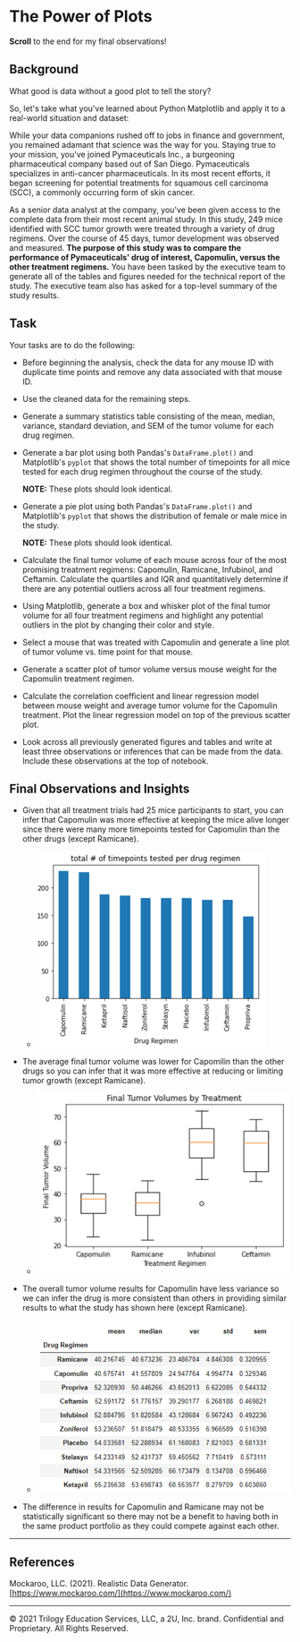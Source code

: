 # The Power of Plots

**Scroll** to the end for my final observations!

## Background

What good is data without a good plot to tell the story?

So, let's take what you've learned about Python Matplotlib and apply it to a real-world situation and dataset:

While your data companions rushed off to jobs in finance and government, you remained adamant that science was the way for you. Staying true to your mission, you've joined Pymaceuticals Inc., a burgeoning pharmaceutical company based out of San Diego. Pymaceuticals specializes in anti-cancer pharmaceuticals. In its most recent efforts, it began screening for potential treatments for squamous cell carcinoma (SCC), a commonly occurring form of skin cancer.

As a senior data analyst at the company, you've been given access to the complete data from their most recent animal study. In this study, 249 mice identified with SCC tumor growth were treated through a variety of drug regimens. Over the course of 45 days, tumor development was observed and measured. **The purpose of this study was to compare the performance of Pymaceuticals' drug of interest, Capomulin, versus the other treatment regimens.** You have been tasked by the executive team to generate all of the tables and figures needed for the technical report of the study. The executive team also has asked for a top-level summary of the study results.

## Task

Your tasks are to do the following:

* Before beginning the analysis, check the data for any mouse ID with duplicate time points and remove any data associated with that mouse ID.

* Use the cleaned data for the remaining steps.

* Generate a summary statistics table consisting of the mean, median, variance, standard deviation, and SEM of the tumor volume for each drug regimen.

* Generate a bar plot using both Pandas's `DataFrame.plot()` and Matplotlib's `pyplot` that shows the total number of timepoints for all mice tested for each drug regimen throughout the course of the study.

    **NOTE:** These plots should look identical.

* Generate a pie plot using both Pandas's `DataFrame.plot()` and Matplotlib's `pyplot` that shows the distribution of female or male mice in the study.

    **NOTE:** These plots should look identical.

* Calculate the final tumor volume of each mouse across four of the most promising treatment regimens: Capomulin, Ramicane, Infubinol, and Ceftamin. Calculate the quartiles and IQR and quantitatively determine if there are any potential outliers across all four treatment regimens.

* Using Matplotlib, generate a box and whisker plot of the final tumor volume for all four treatment regimens and highlight any potential outliers in the plot by changing their color and style.

* Select a mouse that was treated with Capomulin and generate a line plot of tumor volume vs. time point for that mouse.

* Generate a scatter plot of tumor volume versus mouse weight for the Capomulin treatment regimen.

* Calculate the correlation coefficient and linear regression model between mouse weight and average tumor volume for the Capomulin treatment. Plot the linear regression model on top of the previous scatter plot.

* Look across all previously generated figures and tables and write at least three observations or inferences that can be made from the data. Include these observations at the top of notebook.

## Final Observations and Insights

* Given that all treatment trials had 25 mice participants to start, you can infer that Capomulin was more effective at keeping the mice alive longer since there were many more timepoints tested for Capomulin than the other drugs (except Ramicane).
   * ![num_timepoints_tested](Images/num_timepoints_tested.png)
   
* The average final tumor volume was lower for Capomilin than the other drugs so you can infer that it was more effective at reducing or limiting tumor growth (except Ramicane).
   * ![final_tumor_volumes](Images/final_tumor_volumes.png)
   
* The overall tumor volume results for Capomulin have less variance so we can infer the drug is more consistent than others in providing similar results to what the study has shown here (except Ramicane).
   * ![all_tumor_vol_summary_stats](Images/all_tumor_vol_summary_stats.png)
   
* The difference in results for Capomulin and Ramicane may not be statistically significant so there may not be a benefit to having both in the same product portfolio as they could compete against each other.

- - -

## References

Mockaroo, LLC. (2021). Realistic Data Generator. [https://www.mockaroo.com/](https://www.mockaroo.com/)

- - -

© 2021 Trilogy Education Services, LLC, a 2U, Inc. brand. Confidential and Proprietary. All Rights Reserved.
